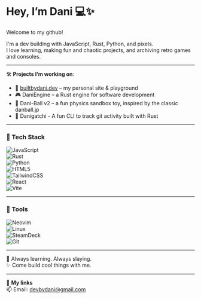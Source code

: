 # Hey, I’m Dani 💻✨
Welcome to my github!

I'm a dev building with JavaScript, Rust, Python, and pixels.  
I love learning, making fun and chaotic projects, and archiving retro games and consoles.

---

🛠️ **Projects I’m working on**:
- 🔗 [builtbydani.dev](https://builtbydani.dev) – my personal site & playground  
- 🎮 DaniEngine – a Rust engine for software development  
- 🧪 Dani-Ball v2 – a fun physics sandbox toy, inspired by the classic danball.jp  
- 👻 Danigatchi - A fun CLI to track git activity built with Rust 

---

### 🧰 Tech Stack  
![JavaScript](https://img.shields.io/badge/JavaScript-F7DF1E?style=flat&logo=javascript&logoColor=black)  
![Rust](https://img.shields.io/badge/Rust-000000?style=flat&logo=rust&logoColor=white)  
![Python](https://img.shields.io/badge/Python-3776AB?style=flat&logo=python&logoColor=white)  
![HTML5](https://img.shields.io/badge/HTML5-E34F26?style=flat&logo=html5&logoColor=white)  
![TailwindCSS](https://img.shields.io/badge/Tailwind_CSS-38B2AC?style=flat&logo=tailwind-css&logoColor=white)  
![React](https://img.shields.io/badge/React-61DAFB?style=flat&logo=react&logoColor=black)  
![Vite](https://img.shields.io/badge/Vite-646CFF?style=flat&logo=vite&logoColor=white)

---

### 🔧 Tools  
![Neovim](https://img.shields.io/badge/Neovim-57A143?style=flat&logo=neovim&logoColor=white)  
![Linux](https://img.shields.io/badge/Linux-FCC624?style=flat&logo=linux&logoColor=black)  
![SteamDeck](https://img.shields.io/badge/Steam_Deck-1A1A1A?style=flat&logo=steam&logoColor=white)  
![Git](https://img.shields.io/badge/Git-F05032?style=flat&logo=git&logoColor=white)   

---

🧠 Always learning. Always slaying.  
✨ Come build cool things with me.

---

💬 **My links**  
📫 Email: [devbydani@gmail.com](mailto:devbydani@gmail.com)  
